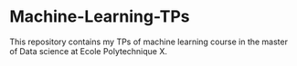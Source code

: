 # Machine-Learning-TPs
This repository contains my TPs of machine learning course in the master of Data science at Ecole Polytechnique X.
